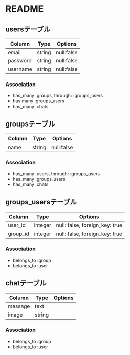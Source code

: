# README

## usersテーブル
|Column|Type|Options|
|------|----|-------|
|email|string|null:false|
|password|string|null:false|
|username|string|null:false|
### Association
- has_many :groups, through:  :groups_users
- has many :groups_users
- has_many :chats

## groupsテーブル
|Column|Type|Options|
|------|----|-------|
|name|string|null:false|
### Association
- has_many :users, through:  :groups_users
- has_many :groups_users
- has_many :chats

## groups_usersテーブル
|Column|Type|Options|
|------|----|-------|
|user_id|integer|null: false, foreign_key: true|
|group_id|integer|null: false, foreign_key: true|
### Association
- belongs_to :group
- belongs_to :user

## chatテーブル
|Column|Type|Options|
|------|----|-------|
|message|text||
|image|string||
### Association
- belongs_to :group 
- belongs_to :user 